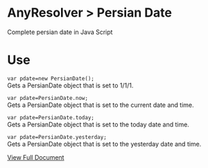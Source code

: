 # AnyResolver > Persian Date
Complete persian date in Java Script
# Use

`var pdate=new PersianDate();`  
Gets a PersianDate object that is set to 1/1/1.  

`var pdate=PersianDate.now;`  
Gets a PersianDate object that is set to the current date and time.  

`var pdate=PersianDate.today;`  
Gets a PersianDate object that is set to the today date and time.  


`var pdate=PersianDate.yesterday;`  
Gets a PersianDate object that is set to the yesterday date and time.  

[View Full Document](https://github.com/meysamrt/AnyResolver/wiki/PersianDate)
